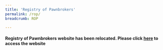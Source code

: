 ```yaml
---
title: 'Registry of Pawnbrokers'
permalink: /rop/
breadcrumb: ROP

---
```



#### Registry of Pawnbrokers website has been relocated. Please click [here](https://rop.mlaw.gov.sg) to access the website
